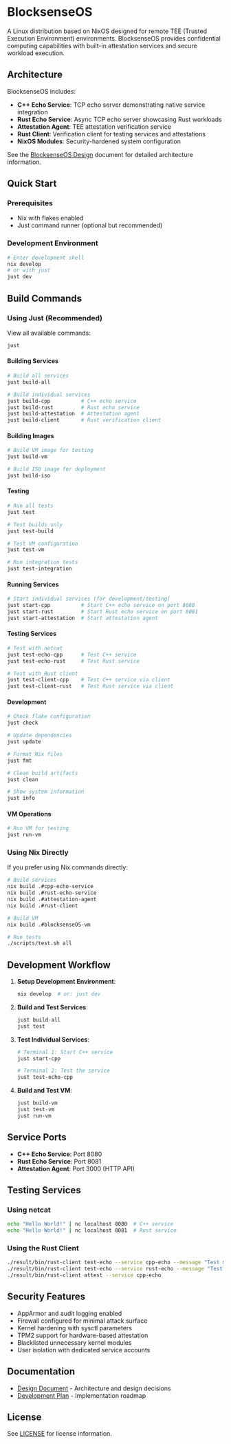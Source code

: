 # BlocksenseOS

A Linux distribution based on NixOS designed for remote TEE (Trusted Execution Environment) environments. BlocksenseOS provides confidential computing capabilities with built-in attestation services and secure workload execution.

## Architecture

BlocksenseOS includes:
- **C++ Echo Service**: TCP echo server demonstrating native service integration
- **Rust Echo Service**: Async TCP echo server showcasing Rust workloads  
- **Attestation Agent**: TEE attestation verification service
- **Rust Client**: Verification client for testing services and attestations
- **NixOS Modules**: Security-hardened system configuration

See the [BlocksenseOS Design](./docs/BlocksenseOS-Design.md) document for detailed architecture information.

## Quick Start

### Prerequisites
- Nix with flakes enabled
- Just command runner (optional but recommended)

### Development Environment
```bash
# Enter development shell
nix develop
# or with just
just dev
```

## Build Commands

### Using Just (Recommended)

View all available commands:
```bash
just
```

#### Building Services
```bash
# Build all services
just build-all

# Build individual services
just build-cpp          # C++ echo service
just build-rust         # Rust echo service  
just build-attestation  # Attestation agent
just build-client       # Rust verification client
```

#### Building Images
```bash
# Build VM image for testing
just build-vm

# Build ISO image for deployment
just build-iso
```

#### Testing
```bash
# Run all tests
just test

# Test builds only
just test-build

# Test VM configuration
just test-vm

# Run integration tests
just test-integration
```

#### Running Services
```bash
# Start individual services (for development/testing)
just start-cpp          # Start C++ echo service on port 8080
just start-rust         # Start Rust echo service on port 8081
just start-attestation  # Start attestation agent
```

#### Testing Services
```bash
# Test with netcat
just test-echo-cpp      # Test C++ service
just test-echo-rust     # Test Rust service

# Test with Rust client
just test-client-cpp    # Test C++ service via client
just test-client-rust   # Test Rust service via client
```

#### Development
```bash
# Check flake configuration
just check

# Update dependencies
just update

# Format Nix files
just fmt

# Clean build artifacts
just clean

# Show system information
just info
```

#### VM Operations
```bash
# Run VM for testing
just run-vm
```

### Using Nix Directly

If you prefer using Nix commands directly:

```bash
# Build services
nix build .#cpp-echo-service
nix build .#rust-echo-service
nix build .#attestation-agent
nix build .#rust-client

# Build VM
nix build .#blocksenseOS-vm

# Run tests
./scripts/test.sh all
```

## Development Workflow

1. **Setup Development Environment**:
   ```bash
   nix develop  # or: just dev
   ```

2. **Build and Test Services**:
   ```bash
   just build-all
   just test
   ```

3. **Test Individual Services**:
   ```bash
   # Terminal 1: Start C++ service
   just start-cpp
   
   # Terminal 2: Test the service
   just test-echo-cpp
   ```

4. **Build and Test VM**:
   ```bash
   just build-vm
   just test-vm
   just run-vm
   ```

## Service Ports

- **C++ Echo Service**: Port 8080
- **Rust Echo Service**: Port 8081
- **Attestation Agent**: Port 3000 (HTTP API)

## Testing Services

### Using netcat
```bash
echo "Hello World!" | nc localhost 8080  # C++ service
echo "Hello World!" | nc localhost 8081  # Rust service
```

### Using the Rust Client
```bash
./result/bin/rust-client test-echo --service cpp-echo --message "Test message"
./result/bin/rust-client test-echo --service rust-echo --message "Test message"
./result/bin/rust-client attest --service cpp-echo
```

## Security Features

- AppArmor and audit logging enabled
- Firewall configured for minimal attack surface
- Kernel hardening with sysctl parameters
- TPM2 support for hardware-based attestation
- Blacklisted unnecessary kernel modules
- User isolation with dedicated service accounts

## Documentation

- [Design Document](./docs/BlocksenseOS-Design.md) - Architecture and design decisions
- [Development Plan](./docs/BlocksenseOS-DevelopmentPlan.md) - Implementation roadmap

## License

See [LICENSE](./LICENSE) for license information.
